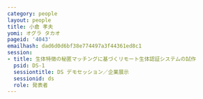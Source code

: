 ```yaml
---
category: people
layout: people
title: 小倉 孝夫
yomi: オグラ タカオ
pageid: '4043'
emailhash: dad6d0d6bf38e774497a3f44361ed8c1
session:
- title: 生体特徴の秘匿マッチングに基づくリモート生体認証システムの試作
  psid: DS-1
  sessiontitle: DS デモセッション／企業展示
  sessionid: ds
  role: 発表者
---
```


